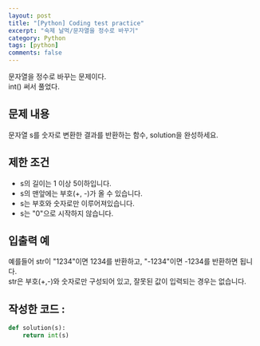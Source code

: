 ```yaml
---
layout: post
title: "[Python] Coding test practice"
excerpt: "숙제 날먹/문자열을 정수로 바꾸기"
category: Python
tags: [python]
comments: false
---
```

문자열을 정수로 바꾸는 문제이다. <br>
int() 써서 풀었다.

## 문제 내용

문자열 s를 숫자로 변환한 결과를 반환하는 함수, solution을 완성하세요.

## 제한 조건

* s의 길이는 1 이상 5이하입니다.
* s의 맨앞에는 부호(+, -)가 올 수 있습니다.
* s는 부호와 숫자로만 이루어져있습니다.
* s는 "0"으로 시작하지 않습니다.

## 입출력 예

예를들어 str이 "1234"이면 1234를 반환하고, "-1234"이면 -1234를 반환하면 됩니다.<br>
str은 부호(+,-)와 숫자로만 구성되어 있고, 잘못된 값이 입력되는 경우는 없습니다.

## 작성한 코드 :
```py
def solution(s):
    return int(s)
```
